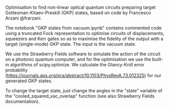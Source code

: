 Optimisation to find non-linear optical quantum circuits preparing target Gottesman-Kitaev-Preskill (GKP) states, based on code by Francesco Arzani @frarzani.

The notebook "GKP states from vacuum.ipynb" contains commented code using a truncated Fock representation to optimise circuits of displacements, squeezers and Kerr gates so as to maximise the fidelity of the output with a target (single-mode) GKP state. The input is the vacuum state.

We use the Strawberry Fields software to simulate the action of the circuit on a photonic quantum computer, and for the optimisation we use the built-in algorithms of scipy.optimize. We calculate the Glancy-Knill error probability (https://journals.aps.org/pra/abstract/10.1103/PhysRevA.73.012325) for our generated GKP states.

To change the target state, just change the angles in the "state" variable of the "cooled_squared_vac_overlap" function (see also Strawberry Fields documentation).
